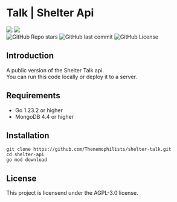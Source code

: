 # **Talk | Shelter Api**

<a href="https://shelter.nemophilists.com/"><img src="https://img.shields.io/badge/-Shelter|Nemophilists-445d28?style=flat-square&logo=Google-Chrome&logoColor=white"/></a>
<a href="mailto:studio@nemophilists.com"><img src="https://img.shields.io/badge/-Studio@nemophilists.com-445d28?style=flat-square&logo=Gmail&logoColor=white"/></a>\
![GitHub Repo stars](https://img.shields.io/github/stars/Thenemophilists/shelter-talk?style=flat-square)
![GitHub last commit](https://img.shields.io/github/last-commit/Thenemophilists/shelter-talk?style=flat-square)
![GitHub License](https://img.shields.io/github/license/Thenemophilists/shelter-talk?style=flat-square)

## **Introduction**

A public version of the Shelter Talk api. \
You can run this code locally or deploy it to a server.

## **Requirements**

- Go 1.23.2 or higher
- MongoDB 4.4 or higher

## **Installation**

```
git clone https://github.com/Thenemophilists/shelter-talk.git
cd shelter-api
go mod download
```

## **License**

This project is licensend under the AGPL-3.0 license.
